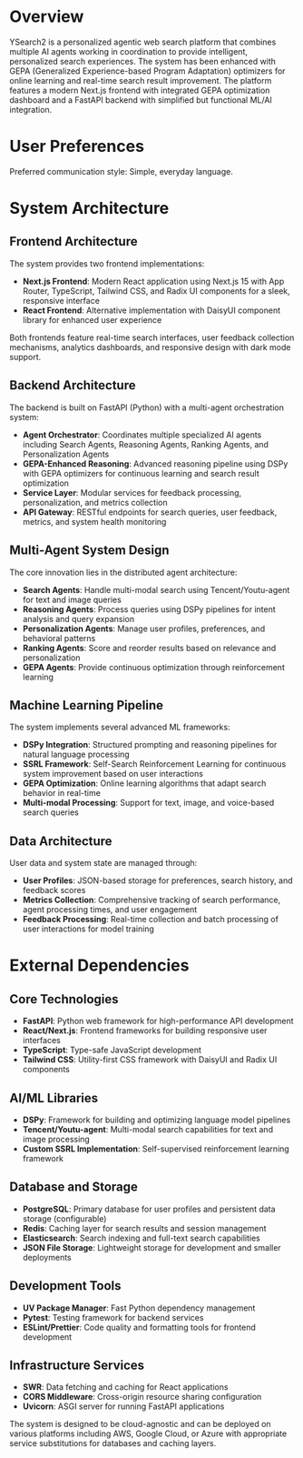 # Overview

YSearch2 is a personalized agentic web search platform that combines multiple AI agents working in coordination to provide intelligent, personalized search experiences. The system has been enhanced with GEPA (Generalized Experience-based Program Adaptation) optimizers for online learning and real-time search result improvement. The platform features a modern Next.js frontend with integrated GEPA optimization dashboard and a FastAPI backend with simplified but functional ML/AI integration.

# User Preferences

Preferred communication style: Simple, everyday language.

# System Architecture

## Frontend Architecture
The system provides two frontend implementations:
- **Next.js Frontend**: Modern React application using Next.js 15 with App Router, TypeScript, Tailwind CSS, and Radix UI components for a sleek, responsive interface
- **React Frontend**: Alternative implementation with DaisyUI component library for enhanced user experience

Both frontends feature real-time search interfaces, user feedback collection mechanisms, analytics dashboards, and responsive design with dark mode support.

## Backend Architecture
The backend is built on FastAPI (Python) with a multi-agent orchestration system:

- **Agent Orchestrator**: Coordinates multiple specialized AI agents including Search Agents, Reasoning Agents, Ranking Agents, and Personalization Agents
- **GEPA-Enhanced Reasoning**: Advanced reasoning pipeline using DSPy with GEPA optimizers for continuous learning and search result optimization
- **Service Layer**: Modular services for feedback processing, personalization, and metrics collection
- **API Gateway**: RESTful endpoints for search queries, user feedback, metrics, and system health monitoring

## Multi-Agent System Design
The core innovation lies in the distributed agent architecture:

- **Search Agents**: Handle multi-modal search using Tencent/Youtu-agent for text and image queries
- **Reasoning Agents**: Process queries using DSPy pipelines for intent analysis and query expansion
- **Personalization Agents**: Manage user profiles, preferences, and behavioral patterns
- **Ranking Agents**: Score and reorder results based on relevance and personalization
- **GEPA Agents**: Provide continuous optimization through reinforcement learning

## Machine Learning Pipeline
The system implements several advanced ML frameworks:

- **DSPy Integration**: Structured prompting and reasoning pipelines for natural language processing
- **SSRL Framework**: Self-Search Reinforcement Learning for continuous system improvement based on user interactions
- **GEPA Optimization**: Online learning algorithms that adapt search behavior in real-time
- **Multi-modal Processing**: Support for text, image, and voice-based search queries

## Data Architecture
User data and system state are managed through:

- **User Profiles**: JSON-based storage for preferences, search history, and feedback scores
- **Metrics Collection**: Comprehensive tracking of search performance, agent processing times, and user engagement
- **Feedback Processing**: Real-time collection and batch processing of user interactions for model training

# External Dependencies

## Core Technologies
- **FastAPI**: Python web framework for high-performance API development
- **React/Next.js**: Frontend frameworks for building responsive user interfaces
- **TypeScript**: Type-safe JavaScript development
- **Tailwind CSS**: Utility-first CSS framework with DaisyUI and Radix UI components

## AI/ML Libraries
- **DSPy**: Framework for building and optimizing language model pipelines
- **Tencent/Youtu-agent**: Multi-modal search capabilities for text and image processing
- **Custom SSRL Implementation**: Self-supervised reinforcement learning framework

## Database and Storage
- **PostgreSQL**: Primary database for user profiles and persistent data storage (configurable)
- **Redis**: Caching layer for search results and session management
- **Elasticsearch**: Search indexing and full-text search capabilities
- **JSON File Storage**: Lightweight storage for development and smaller deployments

## Development Tools
- **UV Package Manager**: Fast Python dependency management
- **Pytest**: Testing framework for backend services
- **ESLint/Prettier**: Code quality and formatting tools for frontend development

## Infrastructure Services
- **SWR**: Data fetching and caching for React applications
- **CORS Middleware**: Cross-origin resource sharing configuration
- **Uvicorn**: ASGI server for running FastAPI applications

The system is designed to be cloud-agnostic and can be deployed on various platforms including AWS, Google Cloud, or Azure with appropriate service substitutions for databases and caching layers.